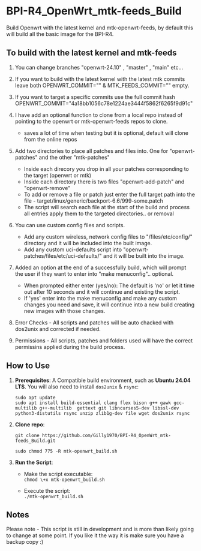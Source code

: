 # BPI-R4_OpenWrt_mtk-feeds_Build

Build Openwrt with the latest kernel and mtk-openwrt-feeds, by default this will build all the basic image for the BPI-R4.

## **To build with the latest kernel and mtk-feeds**

1. You can change branches "openwrt-24.10" , "master" , "main" etc...

2. If you want to build with the latest kernel with the latest mtk commits leave both OPENWRT_COMMIT="" & MTK_FEEDS_COMMIT="" empty.

3. If you want to target a specific commits use the full commit hash OPENWRT_COMMIT="4a18bb1056c78e1224ae3444f5862f6265f9d91c"

4. I have add an optional function to clone from a local repo instead of pointing to the openwrt or mtk-openwrt-feeds repos to clone.
     * saves a lot of time when testing but it is optional, default will clone from the online repos

5. Add two directories to place all patches and files into. One for "openwrt-patches" and the other "mtk-patches" 
     * Inside each direcory you drop in all your patches corresponding to the target (openwrt or mtk)
	 * Inside each directory there is two files "openwrt-add-patch" and "openwrt-remove"
	 * To add or remove a file or patch just enter the full target path into the file - target/linux/generic/backport-6.6/999-some.patch
	 * The script will search each file at the start of the build and process all entries apply them to the targeted directories.. or removal
	 
6. You can use custom config files and scripts. 
	 * Add any custom wireless, network config files to "/files/etc/config/" directory and it will be included into the built image.
	 * Add any custom uci-defaults script into "openwrt-patches/files/etc/uci-defaults/" and it will be built into the image.

7. Added an option at the end of a successfully build, which will prompt the user if they want to enter into "make menuconfig".. optional.
     * When prompted either enter (yes/no): The default is 'no' or let it time out after 10 seconds and it will continue and existing the script.
	 * If 'yes' enter into the make menuconfig and make any custom changes you need and save, it will continue into a new build creating new images with those changes.

8. Error Checks - All scripts and patches will be auto chacked with dos2unix and corrected if needed. 

9. Permissions - All scripts, patches and folders used will have the correct permissins applied during the build process.

## **How to Use**

1. **Prerequisites**: A Compatible build environment, such as **Ubuntu 24.04 LTS**. You will also need to install `dos2unix` & `rsync`:
   
   `sudo apt update`  
   `sudo apt install build-essential clang flex bison g++ gawk gcc-multilib g++-multilib 
   gettext git libncurses5-dev libssl-dev python3-distutils rsync unzip zlib1g-dev
   file wget dos2unix rsync`

2. **Clone repo**:

   `git clone https://github.com/Gilly1970/BPI-R4_OpenWrt_mtk-feeds_Build.git`
   
   `sudo chmod 775 -R mtk-openwrt_build.sh`

3. **Run the Script**:  
   * Make the script executable:  
     `chmod \+x mtk-openwrt_build.sh`
     
   * Execute the script:  
     `./mtk-openwrt_build.sh`

## **Notes**
Please note - This script is still in development and is more than likely going to change at some point. If you like it the way it is make sure you have a backup copy :)


